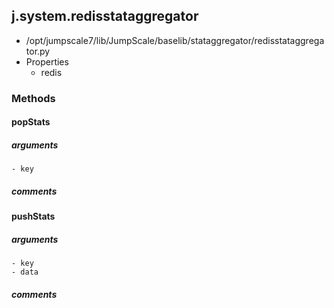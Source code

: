 ## j.system.redisstataggregator

- /opt/jumpscale7/lib/JumpScale/baselib/stataggregator/redisstataggregator.py
- Properties
    - redis

### Methods

#### popStats 
##### arguments

    - key

##### comments

#### pushStats 
##### arguments

    - key
    - data

##### comments

